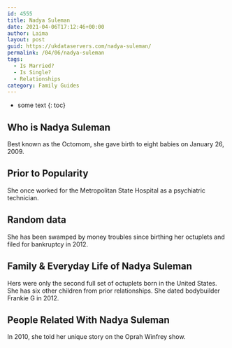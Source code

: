 ```yaml
---
id: 4555
title: Nadya Suleman
date: 2021-04-06T17:12:46+00:00
author: Laima
layout: post
guid: https://ukdataservers.com/nadya-suleman/
permalink: /04/06/nadya-suleman
tags:
  - Is Married?
  - Is Single?
  - Relationships
category: Family Guides
---
```


* some text
{: toc}


## Who is Nadya Suleman
                  
                  
                  
Best known as the Octomom, she gave birth to eight babies on January 26, 2009.
                  
              
            
              
            
                
                
                
## Prior to Popularity
                  
                  
                  
She once worked for the Metropolitan State Hospital as a psychiatric technician.
                  
              
            
              
            
                
                
                
## Random data
                  
                  
                  
She has been swamped by money troubles since birthing her octuplets and filed for bankruptcy in 2012.
                  
              
            
              
            
                
                
                
## Family & Everyday Life of Nadya Suleman
                  
                  
                  
Hers were only the second full set of octuplets born in the United States. She has six other children from prior relationships. She dated bodybuilder Frankie G in 2012.
                  
              
            
              
            
                
                
                
## People Related With Nadya Suleman
                  
                  
                  
In 2010, she told her unique story on the Oprah Winfrey show.
                  
              
            
              
            
                
              
            
              
              
            
            
              
            
          
          
          